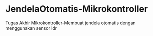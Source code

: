 # JendelaOtomatis-Mikrokontroller
Tugas Akhir Mikrokontroller-Membuat jendela otomatis dengan menggunakan sensor ldr
